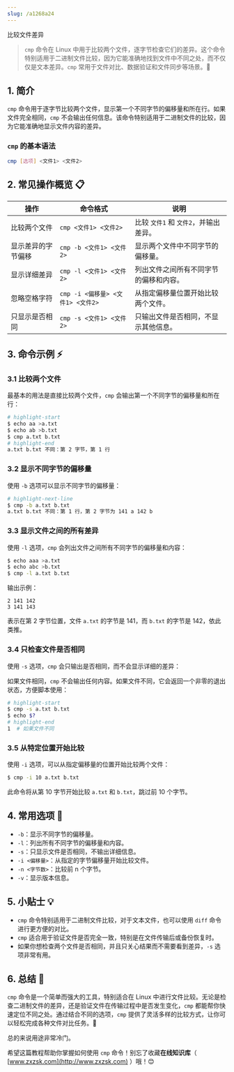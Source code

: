 ```yaml
---
slug: /a1268a24
---
```

比较文件差异

> `cmp` 命令在 Linux 中用于比较两个文件，逐字节检查它们的差异。这个命令特别适用于二进制文件比较，因为它能准确地找到文件中不同之处，而不仅仅是文本差异。`cmp` 常用于文件对比、数据验证和文件同步等场景。📁



## 1. 简介

`cmp` 命令用于逐字节比较两个文件，显示第一个不同字节的偏移量和所在行。如果文件完全相同，`cmp` 不会输出任何信息。该命令特别适用于二进制文件的比较，因为它能准确地显示文件内容的差异。

### `cmp` 的基本语法

```bash
cmp [选项] <文件1> <文件2>
```

## 2. 常见操作概览 📋

| 操作               | 命令格式                                    | 说明                                            |
|--------------------|--------------------------------------------|-------------------------------------------------|
| 比较两个文件       | `cmp <文件1> <文件2>`                       | 比较 `文件1` 和 `文件2`，并输出差异。           |
| 显示差异的字节偏移 | `cmp -b <文件1> <文件2>`                    | 显示两个文件中不同字节的偏移量。               |
| 显示详细差异       | `cmp -l <文件1> <文件2>`                    | 列出文件之间所有不同字节的偏移和内容。         |
| 忽略空格字符       | `cmp -i <偏移量> <文件1> <文件2>`            | 从指定偏移量位置开始比较两个文件。             |
| 只显示是否相同     | `cmp -s <文件1> <文件2>`                    | 只输出文件是否相同，不显示其他信息。           |

## 3. 命令示例 ⚡

### 3.1 比较两个文件

最基本的用法是直接比较两个文件，`cmp` 会输出第一个不同字节的偏移量和所在行：

```bash
# highlight-start
$ echo aa >a.txt
$ echo ab >b.txt
$ cmp a.txt b.txt
# highlight-end
a.txt b.txt 不同：第 2 字节，第 1 行
```

### 3.2 显示不同字节的偏移量

使用 `-b` 选项可以显示不同字节的偏移量：

```bash
# highlight-next-line
$ cmp -b a.txt b.txt
a.txt b.txt 不同：第 1 行，第 2 字节为 141 a 142 b
```

### 3.3 显示文件之间的所有差异

使用 `-l` 选项，`cmp` 会列出文件之间所有不同字节的偏移量和内容：

```bash
$ echo aaa >a.txt
$ echo abc >b.txt
$ cmp -l a.txt b.txt
```

输出示例：

```
2 141 142
3 141 143
```

表示在第 2 字节位置，文件 `a.txt` 的字节是 141，而 `b.txt` 的字节是 142，依此类推。

### 3.4 只检查文件是否相同

使用 `-s` 选项，`cmp` 会只输出是否相同，而不会显示详细的差异：

如果文件相同，`cmp` 不会输出任何内容。如果文件不同，它会返回一个非零的退出状态，方便脚本使用：

```bash
# highlight-start
$ cmp -s a.txt b.txt
$ echo $?
# highlight-end
1  # 如果文件不同
```

### 3.5 从特定位置开始比较

使用 `-i` 选项，可以从指定偏移量的位置开始比较两个文件：

```bash
$ cmp -i 10 a.txt b.txt
```

此命令将从第 10 字节开始比较 `a.txt` 和 `b.txt`，跳过前 10 个字节。

## 4. 常用选项 📝

- `-b`：显示不同字节的偏移量。
- `-l`：列出所有不同字节的偏移量和内容。
- `-s`：只显示文件是否相同，不输出详细信息。
- `-i <偏移量>`：从指定的字节偏移量开始比较文件。
- `-n <字节数>`：比较前 n 个字节。
- `-v`：显示版本信息。

## 5. 小贴士 💡

- `cmp` 命令特别适用于二进制文件比较，对于文本文件，也可以使用 `diff` 命令进行更方便的对比。
- `cmp` 适合用于验证文件是否完全一致，特别是在文件传输后或备份恢复时。
- 如果你想检查两个文件是否相同，并且只关心结果而不需要看到差异，`-s` 选项非常有用。

## 6. 总结 🎯

`cmp` 命令是一个简单而强大的工具，特别适合在 Linux 中进行文件比较。无论是检查二进制文件的差异，还是验证文件在传输过程中是否发生变化，`cmp` 都能帮你快速定位不同之处。通过结合不同的选项，`cmp` 提供了灵活多样的比较方式，让你可以轻松完成各种文件对比任务。🎯

总的来说用途非常冷门。

希望这篇教程帮助你掌握如何使用 `cmp` 命令！别忘了收藏**在线知识库**（ [www.zxzsk.com](http://www.zxzsk.com) ）哦！😊
